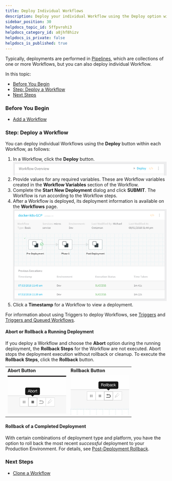 ```yaml
---
title: Deploy Individual Workflows
description: Deploy your individual Workflow using the Deploy option within each Workflow.
sidebar_position: 30
helpdocs_topic_id: 5ffpvrohi3
helpdocs_category_id: a8jhf8hizv
helpdocs_is_private: false
helpdocs_is_published: true
---
```


Typically, deployments are performed in [Pipelines](../pipelines/pipeline-configuration.md), which are collections of one or more Workflows, but you can also deploy individual Workflow.

In this topic:

* [Before You Begin](#before_you_begin)
* [Step: Deploy a Workflow](#deploy_a_workflow)
* [Next Steps](#next_steps)


### Before You Begin

* [Add a Workflow](tags-how-tos.md)


### Step: Deploy a Workflow

You can deploy individual Workflows using the **Deploy** button within each Workflow, as follows:

1. In a Workflow, click the **Deploy** button.![](./static/deploy-a-workflow-10.png)
2. Provide values for any required variables. These are Workflow variables created in the **Workflow Variables** section of the Workflow.
3. Complete the **Start New Deployment** dialog and click **SUBMIT**. The Workflow is run according to the Workflow steps.
4. After a Workflow is deployed, its deployment information is available on the **Workflows** page.![](./static/deploy-a-workflow-11.png)
5. Click a **Timestamp** for a Workflow to view a deployment.

For information about using Triggers to deploy Workflows, see [Triggers](../triggers/add-a-trigger-2.md) and [Triggers and Queued Workflows](../triggers/add-a-trigger-2.md#triggers-and-queued-workflows).

#### Abort or Rollback a Running Deployment

If you deploy a Workflow and choose the **Abort** option during the running deployment, the **Rollback Steps** for the Workflow are not executed. Abort stops the deployment execution without rollback or cleanup. To execute the **Rollback Steps**, click the **Rollback** button.



|  |  |
| --- | --- |
| **Abort Button** | **Rollback Button** |
| ![](./static/_abort-button-left.png) | ![](./static/_rollback-button-right.png) |

#### Rollback of a Completed Deployment

With certain combinations of deployment type and platform, you have the option to roll back the most recent *successful* deployment to your Production Environment. For details, see [Post-Deployment Rollback](post-deployment-rollback.md).


### Next Steps

* [Clone a Workflow](clone-a-workflow.md)

